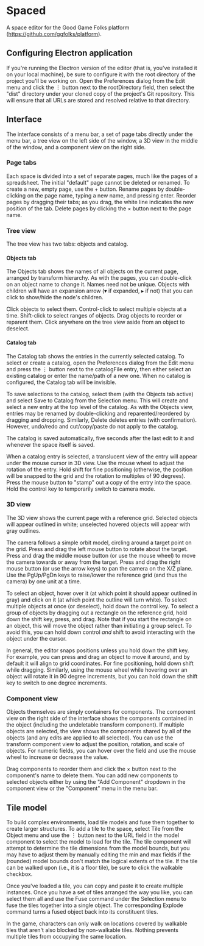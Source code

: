 # Spaced
A space editor for the Good Game Folks platform (https://github.com/ggfolks/platform).

## Configuring Electron application
If you're running the Electron version of the editor (that is, you've installed it on your local
machine), be sure to configure it with the root directory of the project you'll be working on.
Open the Preferences dialog from the Edit menu and click the ⋮ button next to the rootDirectory
field, then select the "dist" directory under your cloned copy of the project's Git repository.
This will ensure that all URLs are stored and resolved relative to that directory.

## Interface
The interface consists of a menu bar, a set of page tabs directly under the menu bar, a tree view
on the left side of the window, a 3D view in the middle of the window, and a component view on the
right side.

### Page tabs
Each space is divided into a set of separate pages, much like the pages of a spreadsheet.  The
initial "default" page cannot be deleted or renamed.  To create a new, empty page, use the + button.
Rename pages by double-clicking on the page name, typing a new name, and pressing enter.  Reorder
pages by dragging their tabs; as you drag, the white line indicates the new position of the tab.
Delete pages by clicking the × button next to the page name.

### Tree view
The tree view has two tabs: objects and catalog.

#### Objects tab
The Objects tab shows the names of all objects on the current page, arranged by transform hierarchy.
As with the pages, you can double-click on an object name to change it.  Names need not be unique.
Objects with children will have an expansion arrow (▾ if expanded, ▸ if not) that you can click to
show/hide the node's children.

Click objects to select them.  Control-click to select multiple objects at a time.  Shift-click to
select ranges of objects.  Drag objects to reorder or reparent them.  Click anywhere on the tree
view aside from an object to deselect.

#### Catalog tab
The Catalog tab shows the entries in the currently selected catalog.  To select or create a
catalog, open the Preferences dialog from the Edit menu and press the ⋮ button next to the
catalogFile entry, then either select an existing catalog or enter the name/path of a new one. When
no catalog is configured, the Catalog tab will be invisible.

To save selections to the catalog, select them (with the Objects tab active) and select Save to
Catalog from the Selection menu.  This will create and select a new entry at the top level of the
catalog.  As with the Objects view, entries may be renamed by double-clicking and
reparented/reordered by dragging and dropping.  Similarly, Delete deletes entries (with
confirmation).  However, undo/redo and cut/copy/paste do not apply to the catalog.

The catalog is saved automatically, five seconds after the last edit to it and whenever the space
itself is saved.

When a catalog entry is selected, a translucent view of the entry will appear under the mouse
cursor in 3D view.  Use the mouse wheel to adjust the rotation of the entry.  Hold shift for fine
positioning (otherwise, the position will be snapped to the grid and the rotation to multiples of
90 degrees).  Press the mouse button to "stamp" out a copy of the entry into the space.  Hold the
control key to temporarily switch to camera mode.

### 3D view
The 3D view shows the current page with a reference grid.  Selected objects will appear outlined
in white; unselected hovered objects will appear with gray outlines.

The camera follows a simple orbit model, circling around a target point on the grid.  Press and drag
the left mouse button to rotate about the target.  Press and drag the middle mouse button (or use
the mouse wheel) to move the camera towards or away from the target.  Press and drag the right
mouse button (or use the arrow keys) to pan the camera on the X/Z plane.  Use the PgUp/PgDn keys
to raise/lower the reference grid (and thus the camera) by one unit at a time.

To select an object, hover over it (at which point it should appear outlined in gray) and click on
it (at which point the outline will turn white).  To select multiple objects at once (or deselect),
hold down the control key.  To select a group of objects by dragging out a rectangle on the
reference grid, hold down the shift key, press, and drag.  Note that if you start the rectangle on
an object, this will move the object rather than initiating a group select.  To avoid this, you can
hold down control *and* shift to avoid interacting with the object under the cursor.

In general, the editor snaps positions unless you hold down the shift key.  For example, you can
press and drag an object to move it around, and by default it will align to grid coordinates.  For
fine positioning, hold down shift while dragging.  Similarly, using the mouse wheel while hovering
over an object will rotate it in 90 degree increments, but you can hold down the shift key to switch
to one degree increments.

### Component view
Objects themselves are simply containers for components.  The component view on the right side of
the interface shows the components contained in the object (including the undeletable transform
component).  If multiple objects are selected, the view shows the components shared by all of the
objects (and any edits are applied to all selected).  You can use the transform component view to
adjust the position, rotation, and scale of objects.  For numeric fields, you can hover over the
field and use the mouse wheel to increase or decrease the value.

Drag components to reorder them and click the × button next to the component's name to delete them.
You can add new components to selected objects either by using the "Add Component" dropdown in the
component view or the "Component" menu in the menu bar.

## Tile model
To build complex environments, load tile models and fuse them together to create larger structures.
To add a tile to the space, select Tile from the Object menu and use the ⋮ button next to the URL
field in the model component to select the model to load for the tile.  The tile component will
attempt to determine the tile dimensions from the model bounds, but you may have to adjust them by
manually editing the min and max fields if the (rounded) model bounds don't match the logical
extents of the tile.  If the tile can be walked upon (i.e., it is a floor tile), be sure to click
the walkable checkbox.

Once you've loaded a tile, you can copy and paste it to create multiple instances.  Once you have a
set of tiles arranged the way you like, you can select them all and use the Fuse command under the
Selection menu to fuse the tiles together into a single object.  The corresponding Explode command
turns a fused object back into its constituent tiles.

In the game, characters can only walk on locations covered by walkable tiles that aren't also
blocked by non-walkable tiles.  Nothing prevents multiple tiles from occupying the same location.
